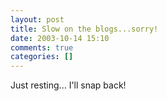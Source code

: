 ```yaml
---
layout: post
title: Slow on the blogs...sorry!
date: 2003-10-14 15:10
comments: true
categories: []
---
```

Just resting... I'll snap back!
